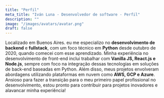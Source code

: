```yaml
---
title: "Perfil"
meta_title: "Iván Luna - Desenvolvedor de software - Perfil"
description: ""
image: "/images/avatars/avatar.png"
draft: false
---
```

 
Localizado em Buenos Aires. eu me especializo no **desenvolvimento de backend** e **fullstack**, com um foco técnico em **Python** desde outubro de 2020, quando comecei com esse aprendizado. Minha experiência no desenvolvimento de front-end inclui trabalhar com **Vanilla JS, React.js e Node.js**, sempre com foco na integração dessas tecnologias em soluções de back-end baseadas em Python. Além disso, meus projetos envolveram abordagens utilizando plataformas em nuvem como **AWS, GCP e Azure**.
Ansioso para fazer a transição para o meu primeiro papel profissional no desenvolvimento, estou pronto para contribuir para projetos inovadores e alavancar minha experiência!

